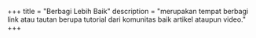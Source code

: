 +++
title = "Berbagi Lebih Baik"
description = "merupakan tempat berbagi link atau tautan berupa tutorial dari komunitas baik artikel ataupun video."
+++